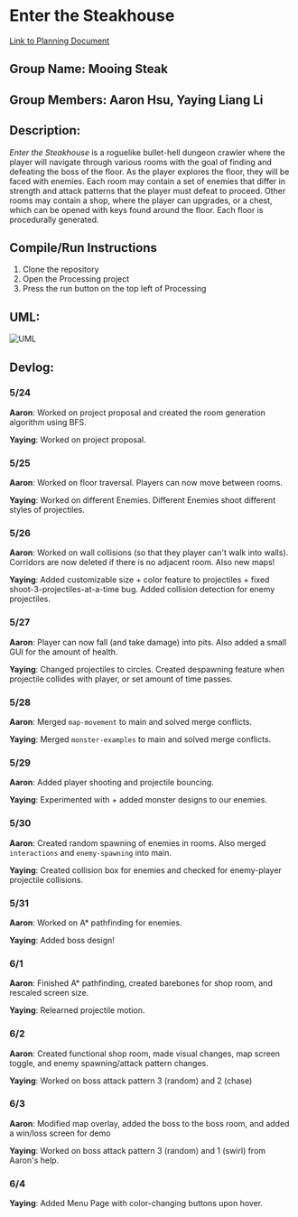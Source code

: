 # Enter the Steakhouse

[Link to Planning Document](https://docs.google.com/document/d/11vZPQI7p4fu9-Jm3V2AgnCRwOxf1TOo5luuOlPP4I3o/edit?usp=sharing)

## Group Name: Mooing Steak

## Group Members: Aaron Hsu, Yaying Liang Li

## Description:
*Enter the Steakhouse* is a roguelike bullet-hell dungeon crawler where the player will navigate through various rooms with the goal of finding and defeating the boss of the floor. As the player explores the floor, they will be faced with enemies. Each room may contain a set of enemies that differ in strength and attack patterns that the player must defeat to proceed. Other rooms may contain a shop, where the player can upgrades, or a chest, which can be opened with keys found around the floor. Each floor is procedurally generated.

## Compile/Run Instructions
1. Clone the repository
2. Open the Processing project
3. Press the run button on the top left of Processing

## UML:
![UML](https://github.com/chicknmilk/APCSFinalProject/blob/main/uml.jpeg)


## Devlog:
### 5/24
**Aaron**: Worked on project proposal and created the room generation algorithm using BFS.

**Yaying**: Worked on project proposal.

### 5/25
**Aaron**: Worked on floor traversal. Players can now move between rooms.

**Yaying**: Worked on different Enemies. Different Enemies shoot different styles of projectiles.

### 5/26
**Aaron**: Worked on wall collisions (so that they player can't walk into walls). Corridors are now deleted if there is no adjacent room. Also new maps!

**Yaying**: Added customizable size + color feature to projectiles + fixed shoot-3-projectiles-at-a-time bug. Added collision detection for enemy projectiles.

### 5/27
**Aaron**: Player can now fall (and take damage) into pits. Also added a small GUI for the amount of health.

**Yaying**: Changed projectiles to circles. Created despawning feature when projectile collides with player, or set amount of time passes.

### 5/28
**Aaron**: Merged `map-movement` to main and solved merge conflicts.

**Yaying**: Merged `monster-examples` to main and solved merge conflicts.

### 5/29
**Aaron**: Added player shooting and projectile bouncing.

**Yaying**: Experimented with + added monster designs to our enemies.

### 5/30
**Aaron**: Created random spawning of enemies in rooms. Also merged `interactions` and `enemy-spawning` into main.

**Yaying**: Created collision box for enemies and checked for enemy-player projectile collisions.

### 5/31
**Aaron**: Worked on A* pathfinding for enemies.

**Yaying**: Added boss design!

### 6/1
**Aaron**: Finished A* pathfinding, created barebones for shop room, and rescaled screen size.

**Yaying**: Relearned projectile motion.

### 6/2
**Aaron**: Created functional shop room, made visual changes, map screen toggle, and enemy spawning/attack pattern changes.

**Yaying**: Worked on boss attack pattern 3 (random) and 2 (chase)

### 6/3
**Aaron**: Modified map overlay, added the boss to the boss room, and added a win/loss screen for demo

**Yaying**: Worked on boss attack pattern 3 (random) and 1 (swirl) from Aaron's help.

### 6/4
**Yaying**: Added Menu Page with color-changing buttons upon hover.
